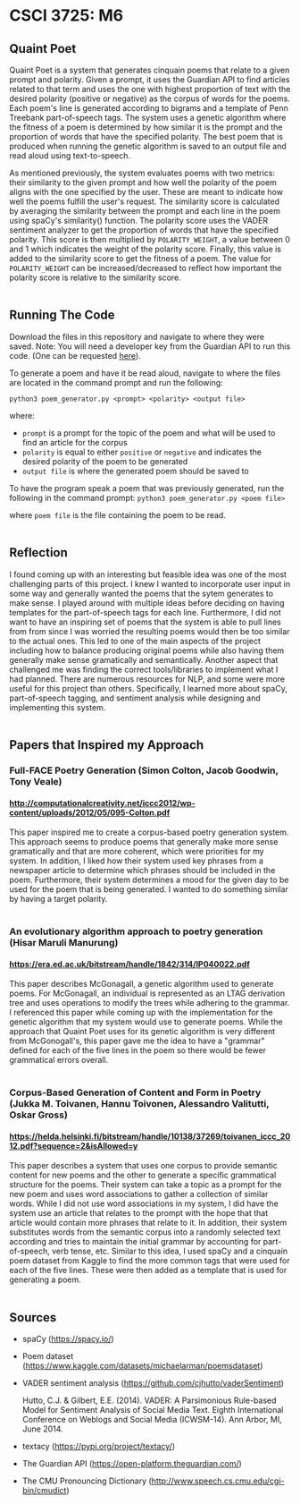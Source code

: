 # CSCI 3725: M6
## Quaint Poet
Quaint Poet is a system that generates cinquain poems that relate to a given prompt and polarity. Given a prompt, it uses the Guardian API to find articles related to that term and uses the one with highest proportion of text with the desired polarity (positive or negative) as the corpus of words for the poems. Each poem's line is generated according to bigrams and a template of Penn Treebank part-of-speech tags. The system uses a genetic algorithm where the fitness of a poem is determined by how similar it is the prompt and the proportion of words that have the specified polarity. The best poem that is produced when running the genetic algorithm is saved to an output file and read aloud using text-to-speech.

As mentioned previously, the system evaluates poems with two metrics: their similarity to the given prompt and how well the polarity of the poem aligns with the one specified by the user. These are meant to indicate how well the poems fulfill the user's request. The similarity score is calculated by averaging the similarity between the prompt and each line in the poem using spaCy's similarity() function. The polarity score uses the VADER sentiment analyzer to get the proportion of words that have the specified polarity. This score is then multiplied by `POLARITY_WEIGHT`, a value between 0 and 1 which indicates the weight of the polarity score. Finally, this value is added to the similarity score to get the fitness of a poem. The value for `POLARITY_WEIGHT` can be increased/decreased to reflect how important the polarity score is relative to the similarity score.
<br />
<br />

## Running The Code
Download the files in this repository and navigate to where they were saved. Note: You will need a developer key from the Guardian API to run this code. (One can be requested [here](https://bonobo.capi.gutools.co.uk/register/developer)).

To generate a poem and have it be read aloud, navigate to where the files are located in the command prompt and run the following:

`python3 poem_generator.py <prompt> <polarity> <output file>`

where:  
* `prompt` is a prompt for the topic of the poem and what will be used to find an article for the corpus
* `polarity` is equal to either `positive` or `negative` and indicates the desired polarity of the poem to be generated
* `output file` is where the generated poem should be saved to


To have the program speak a poem that was previously generated, run the following in the command prompt:
`python3 poem_generator.py <poem file>`

where `poem file` is the file containing the poem to be read.
<br />
<br />

## Reflection
I found coming up with an interesting but feasible idea was one of the most challenging parts of this project. I knew I wanted to incorporate user input in some way and generally wanted the poems that the sytem generates to make sense. I played around with multiple ideas before deciding on having templates for the part-of-speech tags for each line. Furthermore, I did not want to have an inspiring set of poems that the system is able to pull lines from from since I was worried the resulting poems would then be too similar to the actual ones. This led to one of the main aspects of the project including how to balance producing original poems while also having them generally make sense gramatically and semantically. Another aspect that challenged me was finding the correct tools/libraries to implement what I had planned. There are numerous resources for NLP, and some were more useful for this project than others. Specifically, I learned more about spaCy, part-of-speech tagging, and sentiment analysis while designing and implementing this system.
<br />
<br />


## Papers that Inspired my Approach
### Full-FACE Poetry Generation (Simon Colton, Jacob Goodwin, Tony Veale)
#### http://computationalcreativity.net/iccc2012/wp-content/uploads/2012/05/095-Colton.pdf
This paper inspired me to create a corpus-based poetry generation system. This approach seems to produce poems that generally make more sense gramatically and that are more coherent, which were priorities for my system. In addition, I liked how their system used key phrases from a newspaper article to determine which phrases should be included in the poem. Furthermore, their system determines a mood for the given day to be used for the poem that is being generated. I wanted to do something similar by having a target polarity.
<br />
<br />

### An evolutionary algorithm approach to poetry generation (Hisar Maruli Manurung)
#### https://era.ed.ac.uk/bitstream/handle/1842/314/IP040022.pdf
This paper describes McGonagall, a genetic algorithm used to generate poems. For McGonagall, an individual is represented as an LTAG derivation tree and uses operations to modify the trees while adhering to the grammar. I referenced this paper while coming up with the implementation for the genetic algorithm that my system would use to generate poems. While the approach that Quaint Poet uses for its genetic algorithm is very different from McGonogall's, this paper gave me the idea to have a "grammar" defined for each of the five lines in the poem so there would be fewer grammatical errors overall.
<br />
<br />

### Corpus-Based Generation of Content and Form in Poetry (Jukka M. Toivanen, Hannu Toivonen, Alessandro Valitutti, Oskar Gross)
#### https://helda.helsinki.fi/bitstream/handle/10138/37269/toivanen_iccc_2012.pdf?sequence=2&isAllowed=y
This paper describes a system that uses one corpus to provide semantic content for new poems and the other to generate a specific grammatical structure for the poems. Their system can take a topic as a prompt for the new poem and uses word associations to gather a collection of similar words. While I did not use word associations in my system, I did have the system use an article that relates to the prompt with the hope that that article would contain more phrases that relate to it. In addition, their system substitutes words from the semantic corpus into a randomly selected text according and tries to maintain the initial grammar by accounting for part-of-speech, verb tense, etc. Similar to this idea, I used spaCy and a cinquain poem dataset from Kaggle to find the more common tags that were used for each of the five lines. These were then added as a template that is used for generating a poem.
<br />
<br />

## Sources
* spaCy (https://spacy.io/)
* Poem dataset (https://www.kaggle.com/datasets/michaelarman/poemsdataset)
* VADER sentiment analysis (https://github.com/cjhutto/vaderSentiment)

    Hutto, C.J. & Gilbert, E.E. (2014). VADER: A Parsimonious Rule-based Model for Sentiment Analysis of Social Media Text. Eighth International Conference on Weblogs and Social Media (ICWSM-14). Ann Arbor, MI, June 2014.
* textacy (https://pypi.org/project/textacy/)
* The Guardian API (https://open-platform.theguardian.com/)
* The CMU Pronouncing Dictionary (http://www.speech.cs.cmu.edu/cgi-bin/cmudict)
